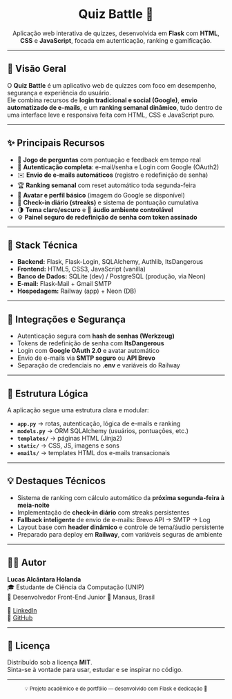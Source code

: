 <div align="center">
  <h1>Quiz Battle 🎯</h1>
  <p>Aplicação web interativa de quizzes, desenvolvida em <b>Flask</b> com <b>HTML</b>, <b>CSS</b> e <b>JavaScript</b>, focada em autenticação, ranking e gamificação.</p>
</div>

---

## 🚀 Visão Geral

O **Quiz Battle** é um aplicativo web de quizzes com foco em desempenho, segurança e experiência do usuário.  
Ele combina recursos de **login tradicional e social (Google)**, **envio automatizado de e-mails**, e um **ranking semanal dinâmico**, tudo dentro de uma interface leve e responsiva feita com HTML, CSS e JavaScript puro.

---

## ✨ Principais Recursos

- 🧠 **Jogo de perguntas** com pontuação e feedback em tempo real  
- 🔐 **Autenticação completa**: e-mail/senha e Login com Google (OAuth2)  
- ✉️ **Envio de e-mails automáticos** (registro e redefinição de senha)  
- 🏆 **Ranking semanal** com reset automático toda segunda-feira  
- 👤 **Avatar e perfil básico** (imagem do Google se disponível)  
- 📅 **Check-in diário (streaks)** e sistema de pontuação cumulativa  
- 🌗 **Tema claro/escuro** e 🎵 **áudio ambiente controlável**  
- ⚙️ **Painel seguro de redefinição de senha com token assinado**

---

## 🧠 Stack Técnica

- **Backend:** Flask, Flask-Login, SQLAlchemy, Authlib, ItsDangerous  
- **Frontend:** HTML5, CSS3, JavaScript (vanilla)  
- **Banco de Dados:** SQLite (dev) / PostgreSQL (produção, via Neon)  
- **E-mail:** Flask-Mail + Gmail SMTP  
- **Hospedagem:** Railway (app) + Neon (DB)

---

## 🔐 Integrações e Segurança

- Autenticação segura com **hash de senhas (Werkzeug)**  
- Tokens de redefinição de senha com **ItsDangerous**  
- Login com **Google OAuth 2.0** e avatar automático  
- Envio de e-mails via **SMTP seguro** ou **API Brevo**  
- Separação de credenciais no **.env** e variáveis do Railway

---

## 🧩 Estrutura Lógica

A aplicação segue uma estrutura clara e modular:

- **`app.py`** → rotas, autenticação, lógica de e-mails e ranking  
- **`models.py`** → ORM SQLAlchemy (usuários, pontuações, etc.)  
- **`templates/`** → páginas HTML (Jinja2)  
- **`static/`** → CSS, JS, imagens e sons  
- **`emails/`** → templates HTML dos e-mails transacionais  

---

## 💡 Destaques Técnicos

- Sistema de ranking com cálculo automático da **próxima segunda-feira à meia-noite**  
- Implementação de **check-in diário** com streaks persistentes  
- **Fallback inteligente** de envio de e-mails: Brevo API → SMTP → Log  
- Layout base com **header dinâmico** e controle de tema/áudio persistente  
- Preparado para deploy em **Railway**, com variáveis seguras de ambiente  

---

## 👨‍💻 Autor

**Lucas Alcântara Holanda**  
🎓 Estudante de Ciência da Computação (UNIP)  
💼 Desenvolvedor Front-End Junior
📍 Manaus, Brasil  

🔗 [LinkedIn](https://www.linkedin.com/in/lucas-alcantara-holanda/)  
🔗 [GitHub](https://github.com/lucasalc25)

---

## 🧾 Licença

Distribuído sob a licença **MIT**.  
Sinta-se à vontade para usar, estudar e se inspirar no código.

---

<div align="center">
  <sub>💡 Projeto acadêmico e de portfólio — desenvolvido com Flask e dedicação 🧩</sub>
</div>

